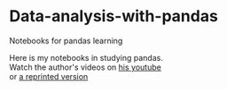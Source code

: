 # Data-analysis-with-pandas
 Notebooks for pandas learning  
 
 Here is my notebooks in studying pandas.  
 Watch the author's videos on [his youtube](https://www.youtube.com/channel/UCnVzApLJE2ljPZSeQylSEyg)  
 or [a reprinted version ](https://www.bilibili.com/video/BV1cs411t7He?from=search&seid=10133592190646536857)
